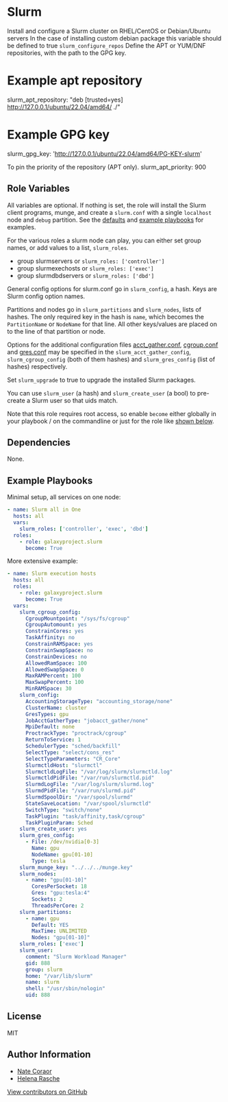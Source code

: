 Slurm
=====

Install and configure a Slurm cluster on RHEL/CentOS or Debian/Ubuntu servers
In the case of installing custom debian package this variable should be defined to true `slurm_configure_repos`
Define the APT or YUM/DNF repositories, with the path to the GPG key.

   # Example apt repository
   slurm_apt_repository: "deb [trusted=yes] http://127.0.0.1/ubuntu/22.04/amd64/  ./"
   # Example GPG key
   slurm_gpg_key: 'http://127.0.0.1/ubuntu/22.04/amd64/PG-KEY-slurm'

To pin the priority of the repository (APT only).
   slurm_apt_priority: 900

Role Variables
--------------

All variables are optional. If nothing is set, the role will install the Slurm client programs, munge, and
create a `slurm.conf` with a single `localhost` node and `debug` partition.
See the [defaults](defaults/main.yml) and [example playbooks](#example-playbooks) for examples.

For the various roles a slurm node can play, you can either set group names, or add values to a list, `slurm_roles`.

- group slurmservers or `slurm_roles: ['controller']`
- group slurmexechosts or `slurm_roles: ['exec']`
- group slurmdbdservers or `slurm_roles: ['dbd']`

General config options for slurm.conf go in `slurm_config`, a hash. Keys are Slurm config option names.

Partitions and nodes go in `slurm_partitions` and `slurm_nodes`, lists of hashes. The only required key in the hash is
`name`, which becomes the `PartitionName` or `NodeName` for that line. All other keys/values are placed on to the line
of that partition or node.

Options for the additional configuration files [acct_gather.conf](https://slurm.schedmd.com/acct_gather.conf.html),
[cgroup.conf](https://slurm.schedmd.com/cgroup.conf.html) and [gres.conf](https://slurm.schedmd.com/gres.conf.html)
may be specified in the `slurm_acct_gather_config`, `slurm_cgroup_config` (both of them hashes) and
`slurm_gres_config` (list of hashes) respectively.

Set `slurm_upgrade` to true to upgrade the installed Slurm packages.

You can use `slurm_user` (a hash) and `slurm_create_user` (a bool) to pre-create a Slurm user so that uids match.

Note that this role requires root access, so enable ``become`` either globally in your playbook / on the commandline or
just for the role like [shown below](#example-playbooks).

Dependencies
------------

None.

Example Playbooks
-----------------

Minimal setup, all services on one node:

```yaml
- name: Slurm all in One
  hosts: all
  vars:
    slurm_roles: ['controller', 'exec', 'dbd']
  roles:
    - role: galaxyproject.slurm
      become: True
```

More extensive example:

```yaml
- name: Slurm execution hosts
  hosts: all
  roles:
    - role: galaxyproject.slurm
      become: True
  vars:
    slurm_cgroup_config:
      CgroupMountpoint: "/sys/fs/cgroup"
      CgroupAutomount: yes
      ConstrainCores: yes
      TaskAffinity: no
      ConstrainRAMSpace: yes
      ConstrainSwapSpace: no
      ConstrainDevices: no
      AllowedRamSpace: 100
      AllowedSwapSpace: 0
      MaxRAMPercent: 100
      MaxSwapPercent: 100
      MinRAMSpace: 30
    slurm_config:
      AccountingStorageType: "accounting_storage/none"
      ClusterName: cluster
      GresTypes: gpu
      JobAcctGatherType: "jobacct_gather/none"
      MpiDefault: none
      ProctrackType: "proctrack/cgroup"
      ReturnToService: 1
      SchedulerType: "sched/backfill"
      SelectType: "select/cons_res"
      SelectTypeParameters: "CR_Core"
      SlurmctldHost: "slurmctl"
      SlurmctldLogFile: "/var/log/slurm/slurmctld.log"
      SlurmctldPidFile: "/var/run/slurmctld.pid"
      SlurmdLogFile: "/var/log/slurm/slurmd.log"
      SlurmdPidFile: "/var/run/slurmd.pid"
      SlurmdSpoolDir: "/var/spool/slurmd"
      StateSaveLocation: "/var/spool/slurmctld"
      SwitchType: "switch/none"
      TaskPlugin: "task/affinity,task/cgroup"
      TaskPluginParam: Sched
    slurm_create_user: yes
    slurm_gres_config:
      - File: /dev/nvidia[0-3]
        Name: gpu
        NodeName: gpu[01-10]
        Type: tesla
    slurm_munge_key: "../../../munge.key"
    slurm_nodes:
      - name: "gpu[01-10]"
        CoresPerSocket: 18
        Gres: "gpu:tesla:4"
        Sockets: 2
        ThreadsPerCore: 2
    slurm_partitions:
      - name: gpu
        Default: YES
        MaxTime: UNLIMITED
        Nodes: "gpu[01-10]"
    slurm_roles: ['exec']
    slurm_user:
      comment: "Slurm Workload Manager"
      gid: 888
      group: slurm
      home: "/var/lib/slurm"
      name: slurm
      shell: "/usr/sbin/nologin"
      uid: 888
```

License
-------

MIT

Author Information
------------------

- [Nate Coraor](https://github.com/natefoo)
- [Helena Rasche](https://github.com/erasche)

[View contributors on GitHub](https://github.com/galaxyproject/ansible-slurm/graphs/contributors)
